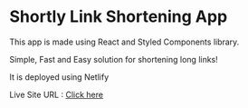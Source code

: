 # Shortly Link Shortening App

This app is made using React and Styled Components library.

Simple, Fast and Easy solution for shortening long links!

It is deployed using Netlify

Live Site URL : [Click here](https://shortly-by-chaytan.netlify.app/)

